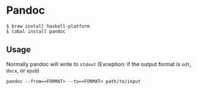 # Pandoc #

	$ brew install haskell-platform
	$ cabal install pandoc
	
## Usage ##

Normally pandoc will write to `stdout` (Exception: if the output format is `odt`, `docx`, or `epub`)

	pandoc --from=<FORMAT> --to=<FORMAT> path/to/input
